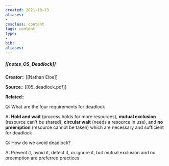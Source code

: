 ```yaml
---
created: 2021-10-13
aliases:
- 
cssclass: content
tags: content
type:
- 
bib:
aliases:
---
```


##### [[notes_OS_Deadlock]]

**Creator**:: [[Nathan Eloe]]

**Source**:: [[05_deadlock.pdf]]

**Related**:: 

Q: What are the four requirements for deadlock

A: **Hold and wait** (process holds for more resources), **mutual exclusion** (resource can't be shared), **circular wait** (needs a resource in use), and **no preemption** (resource cannot be taken) which are necessary and sufficient for deadlock

Q: How do we avoid deadlock?

A: Prevent it, avoid it, detect it, or ignore it, but mutual exclusion and no preemption are preferred practices
